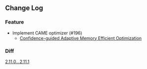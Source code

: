 ## Change Log

### Feature

* Implement CAME optimizer (#196)
  * [Confidence-guided Adaptive Memory Efficient Optimization](https://aclanthology.org/2023.acl-long.243/) 

### Diff

[2.11.0...2.11.1](https://github.com/kozistr/pytorch_optimizer/compare/v2.11.0...v2.11.1)
